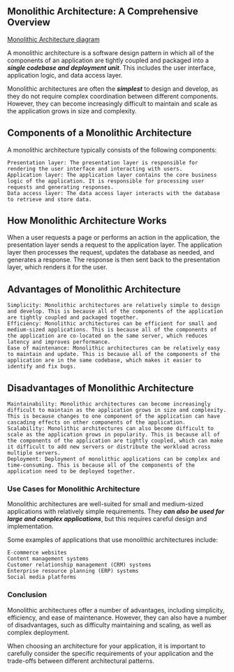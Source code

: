 ## Monolithic Architecture: A Comprehensive Overview
[Monolithic Architecture diagram](monolithic.svg)

A monolithic architecture is a software design pattern in which all of the components of an application are tightly coupled and packaged into a ***single codebase and deployment unit***. This includes the user interface, application logic, and data access layer.

Monolithic architectures are often the ***simplest*** to design and develop, as they do not require complex coordination between different components. However, they can become increasingly difficult to maintain and scale as the application grows in size and complexity.

## Components of a Monolithic Architecture

A monolithic architecture typically consists of the following components:

    Presentation layer: The presentation layer is responsible for rendering the user interface and interacting with users.
    Application layer: The application layer contains the core business logic of the application. It is responsible for processing user requests and generating responses.
    Data access layer: The data access layer interacts with the database to retrieve and store data.

## How Monolithic Architecture Works

When a user requests a page or performs an action in the application, the presentation layer sends a request to the application layer. The application layer then processes the request, updates the database as needed, and generates a response. The response is then sent back to the presentation layer, which renders it for the user.

## Advantages of Monolithic Architecture

    Simplicity: Monolithic architectures are relatively simple to design and develop. This is because all of the components of the application are tightly coupled and packaged together.
    Efficiency: Monolithic architectures can be efficient for small and medium-sized applications. This is because all of the components of the application are co-located on the same server, which reduces latency and improves performance.
    Ease of maintenance: Monolithic architectures can be relatively easy to maintain and update. This is because all of the components of the application are in the same codebase, which makes it easier to identify and fix bugs.

## Disadvantages of Monolithic Architecture

    Maintainability: Monolithic architectures can become increasingly difficult to maintain as the application grows in size and complexity. This is because changes to one component of the application can have cascading effects on other components of the application.
    Scalability: Monolithic architectures can also become difficult to scale as the application grows in popularity. This is because all of the components of the application are tightly coupled, which can make it difficult to add new servers or distribute the workload across multiple servers.
    Deployment: Deployment of monolithic applications can be complex and time-consuming. This is because all of the components of the application need to be deployed together.

### Use Cases for Monolithic Architecture

Monolithic architectures are well-suited for small and medium-sized applications with relatively simple requirements. They ***can also be used for large and complex applications***, but this requires careful design and implementation.

Some examples of applications that use monolithic architectures include:

    E-commerce websites
    Content management systems
    Customer relationship management (CRM) systems
    Enterprise resource planning (ERP) systems
    Social media platforms

### Conclusion

Monolithic architectures offer a number of advantages, including simplicity, efficiency, and ease of maintenance. However, they can also have a number of disadvantages, such as difficulty maintaining and scaling, as well as complex deployment.

When choosing an architecture for your application, it is important to carefully consider the specific requirements of your application and the trade-offs between different architectural patterns.